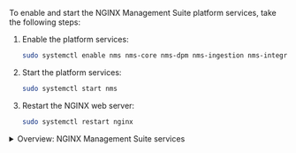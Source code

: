 To enable and start the NGINX Management Suite platform services, take the following steps:

1. Enable the platform services:

    ```bash
    sudo systemctl enable nms nms-core nms-dpm nms-ingestion nms-integrations
    ```

1. Start the platform services:

    ```bash
    sudo systemctl start nms
    ```

1. Restart the NGINX web server:

   ```bash
   sudo systemctl restart nginx
   ```

<details close>
<summary><i class="fa-solid fa-circle-info"></i> Overview: NGINX Management Suite services</summary>

<br>

{{< include "nms/nms-services.md" >}}

</details>

<!-- Do not remove. Keep this code at the bottom of the include -->
<!-- DOCS-1043 -->